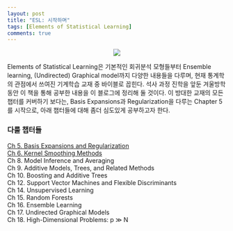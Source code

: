 ```yaml
---
layout: post
title: "ESL: 시작하며"
tags: [Elements of Statistical Learning]
comments: true
---
```

<p align="center">
<img src="https://user-images.githubusercontent.com/45325895/50401811-b86b1f00-07d4-11e9-9ddc-ef35eea12652.PNG" >
</p>

Elements of Statistical Learning은 기본적인 회귀분석 모형들부터 Ensemble learning, (Undirected) Graphical model까지 다양한 내용들을 다루며, 현재 통계학의 관점에서 쓰여진 기계학습 교재 중 바이블로 꼽힌다. 석사 과정 진학을 앞둔 겨울방학 동안 이 책을 통해 공부한 내용을 이 블로그에 정리해 둘 것이다. 이 방대한 교재의 모든 챕터를 커버하기 보다는, Basis Expansions과 Regularization을 다루는 Chapter 5를 시작으로, 아래 챕터들에 대해 좀더 심도있게 공부하고자 한다.

### 다룰 챕터들

[Ch 5. Basis Expansions and Regularization](https://lee-jaejoon.github.io/ESL-5/)  
[Ch 6. Kernel Smoothing Methods](https://lee-jaejoon.github.io/ESL-6/)  
Ch 8. Model Inference and Averaging  
Ch 9. Additive Models, Trees, and Related Methods  
Ch 10. Boosting and Additive Trees  
Ch 12. Support Vector Machines and Flexible Discriminants  
Ch 14. Unsupervised Learning  
Ch 15. Random Forests  
Ch 16. Ensemble Learning  
Ch 17. Undirected Graphical Models  
Ch 18. High-Dimensional Problems: p ≫ N  




